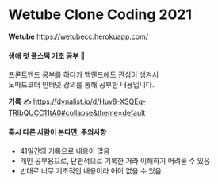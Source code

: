 # Wetube Clone Coding 2021
**Wetube** https://wetubecc.herokuapp.com/

#### 생애 첫 풀스택 기초 공부 👊  
프론트엔드 공부를 하다가 백엔드에도 관심이 생겨서  
노마드코더 인터넷 강의를 통해 공부한 내용입니다.

**기록** ✍ https://dynalist.io/d/Huv8-XSQEq-TRIbQUCC11tA0#collapse&theme=default  
#### 혹시 다른 사람이 본다면, 주의사항
- 41일간의 기록으로 내용이 많음
- 개인 공부용으로, 단편적으로 기록한 거라 이해하기 어려울 수 있음
- 반대로 너무 기초적인 내용이라 어이 없을 수 있음
